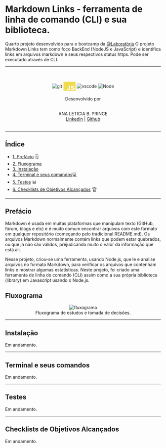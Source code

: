 # Markdown Links - ferramenta de linha de comando (CLI) e sua biblioteca.

Quarto projeto desenvolvido para o bootcamp da [@Laboratória](https://www.laboratoria.la/br) O projeto Markdown Links tem como foco BackEnd (NodeJS e JavaScript) e identifica links em arquivos markdown e seus respectivos status https. Pode ser executado através de CLI.

***
<div align="center">
 
  <br>
  <br>
  <img align="center" alt="git" height="30" width="40" src="https://cdn.jsdelivr.net/gh/devicons/devicon/icons/git/git-original.svg" />
  <img align="center" alt="Rafa-Js" height="30" width="40" src="https://raw.githubusercontent.com/devicons/devicon/master/icons/javascript/javascript-plain.svg">
  <img align="center" alt="vscode" height="30" width="40" src="https://cdn.jsdelivr.net/gh/devicons/devicon/icons/vscode/vscode-original.svg" />
  <img  align="center" alt="Node" height="30" width="40" src="https://cdn.jsdelivr.net/gh/devicons/devicon/icons/nodejs/nodejs-original.svg" />
  <br>
  <br>
  Desenvolvido por 
  <br>
  
  <br> ANA LETICIA B. PRINCE <br> 
  [Linkedin](https://www.linkedin.com/in/analeticiabacha) | [Github](https://github.com/analeticiabacha)
  <br>
  <br>
  
</div>
 
***

## Índice

* [1. Prefácio](#1-prefacio) 🗒️
* [2. Fluxograma](#2-fluxograma)
* [3. Instalação](#3-Instalação)
* [4. Terminal e seus comandos](#4-Terminal-e-seus-comandos)💻
* [5. Testes](#5-testes) 📊
* [6. Checklists de Objetivos Alcançados](#6-checklist-de-objetivos-alcançados) 🏆

***

## Prefácio

Markdown é usada em muitas plataformas que manipulam texto (GitHub, fórum, blogs e etc) e é muito comum encontrar arquivos com este formato em qualquer repositório (começando pelo tradicional README.md). Os arquivos Markdown normalmente contém links que podem estar quebrados, ou que já não são válidos, prejudicando muito o valor da informação que está ali.

Nesse projeto, criou-se uma ferramenta, usando Node.js, que le e analise arquivos no formato Markdown, para verificar os arquivos que contenham links e mostrar algumas estatísticas. Neste projeto, foi criado uma ferramenta de linha de comando (CLI) assim como a sua própria biblioteca (library) em Javascript usando o Node.js.

## Fluxograma 

<div align="center">
 <img alt="fluxograma" width="550" src="https://user-images.githubusercontent.com/30864314/233381730-1e9bc58f-c616-45fe-8811-75156a51cf0c.png" /><br>
  Fluxograma de estudos e tomada de decisões.
</div>

***
## Instalação

Em andamento.

***
## Terminal e seus comandos

Em andamento.

***
## Testes

Em andamento.

***
## Checklists de Objetivos Alcançados

Em andamento.
